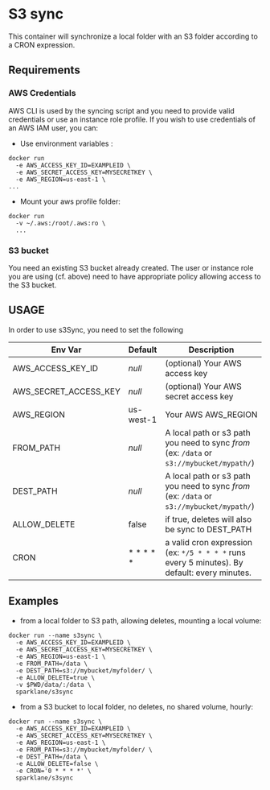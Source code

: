 # S3 sync

This container will synchronize a local folder with an S3 folder according to a CRON expression.

## Requirements

### AWS Credentials

AWS CLI is used by the syncing script and you need to provide valid credentials or use an instance role profile.
If you wish to use credentials of an AWS IAM user, you can:

* Use environment variables :
```
docker run
  -e AWS_ACCESS_KEY_ID=EXAMPLEID \
  -e AWS_SECRET_ACCESS_KEY=MYSECRETKEY \
  -e AWS_REGION=us-east-1 \
...
```

* Mount your aws profile folder:
```
docker run
  -v ~/.aws:/root/.aws:ro \
  ...
```

### S3 bucket
You need an existing S3 bucket already created. The user or instance role you are using (cf. above) need to have appropriate policy allowing access to the S3 bucket.


## USAGE
In order to use s3Sync, you need to set the following

Env Var | Default | Description
--------|---------|------------
AWS_ACCESS_KEY_ID | *null* | (optional) Your AWS access key
AWS_SECRET_ACCESS_KEY | *null* | (optional) Your AWS secret access key
AWS_REGION | us-west-1 | Your AWS AWS_REGION
FROM_PATH | *null* | A local path or s3 path you need to sync *from* (ex: `/data` or `s3://mybucket/mypath/`)
DEST_PATH | *null* | A local path or s3 path you need to sync *from* (ex: `/data` or `s3://mybucket/mypath/`)
ALLOW_DELETE | false | if true, deletes will also be sync to DEST_PATH
CRON | * * * * * |  a valid cron expression (ex: `*/5 * * * *` runs every 5 minutes). By default: every minutes.


## Examples

* from a local folder to S3 path, allowing deletes, mounting a local volume:
```
docker run --name s3sync \
  -e AWS_ACCESS_KEY_ID=EXAMPLEID \
  -e AWS_SECRET_ACCESS_KEY=MYSECRETKEY \
  -e AWS_REGION=us-east-1 \
  -e FROM_PATH=/data \
  -e DEST_PATH=s3://mybucket/myfolder/ \
  -e ALLOW_DELETE=true \
  -v $PWD/data/:/data \
  sparklane/s3sync
```

* from a S3 bucket to local folder, no deletes, no shared volume, hourly:
```
docker run --name s3sync \
  -e AWS_ACCESS_KEY_ID=EXAMPLEID \
  -e AWS_SECRET_ACCESS_KEY=MYSECRETKEY \
  -e AWS_REGION=us-east-1 \
  -e FROM_PATH=s3://mybucket/myfolder/ \
  -e DEST_PATH=/data \
  -e ALLOW_DELETE=false \
  -e CRON='0 * * * *' \
  sparklane/s3sync
```
